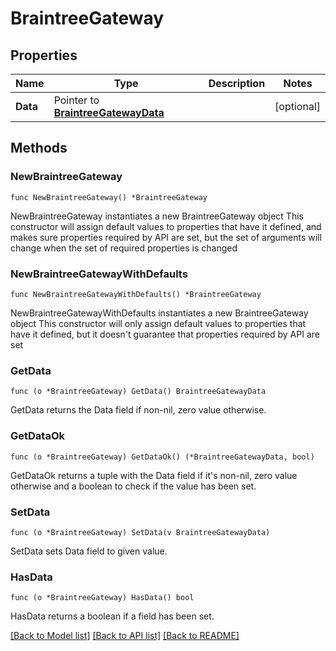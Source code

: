 # BraintreeGateway

## Properties

Name | Type | Description | Notes
------------ | ------------- | ------------- | -------------
**Data** | Pointer to [**BraintreeGatewayData**](BraintreeGatewayData.md) |  | [optional] 

## Methods

### NewBraintreeGateway

`func NewBraintreeGateway() *BraintreeGateway`

NewBraintreeGateway instantiates a new BraintreeGateway object
This constructor will assign default values to properties that have it defined,
and makes sure properties required by API are set, but the set of arguments
will change when the set of required properties is changed

### NewBraintreeGatewayWithDefaults

`func NewBraintreeGatewayWithDefaults() *BraintreeGateway`

NewBraintreeGatewayWithDefaults instantiates a new BraintreeGateway object
This constructor will only assign default values to properties that have it defined,
but it doesn't guarantee that properties required by API are set

### GetData

`func (o *BraintreeGateway) GetData() BraintreeGatewayData`

GetData returns the Data field if non-nil, zero value otherwise.

### GetDataOk

`func (o *BraintreeGateway) GetDataOk() (*BraintreeGatewayData, bool)`

GetDataOk returns a tuple with the Data field if it's non-nil, zero value otherwise
and a boolean to check if the value has been set.

### SetData

`func (o *BraintreeGateway) SetData(v BraintreeGatewayData)`

SetData sets Data field to given value.

### HasData

`func (o *BraintreeGateway) HasData() bool`

HasData returns a boolean if a field has been set.


[[Back to Model list]](../README.md#documentation-for-models) [[Back to API list]](../README.md#documentation-for-api-endpoints) [[Back to README]](../README.md)


